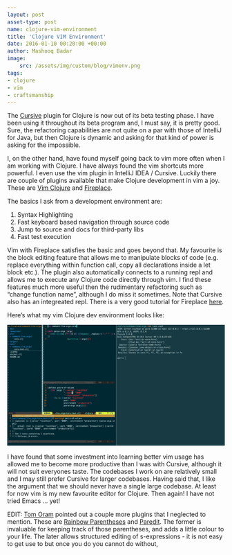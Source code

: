```yaml
---
layout: post
asset-type: post
name: clojure-vim-environment
title: 'Clojure VIM Environment'
date: 2016-01-10 00:20:00 +00:00
author: Mashooq Badar
image:
    src: /assets/img/custom/blog/vimenv.png
tags:
- clojure 
- vim
- craftsmanship
---
```


The [Cursive](https://cursive-ide.com/) plugin for Clojure is now out of its beta testing phase. I have been using it throughout its beta program and, I must say, it is pretty good. Sure, the refactoring capabilities are not quite on a par with those of IntelliJ for Java, but then Clojure is dynamic and asking for that kind of power is asking for the impossible.

I, on the other hand, have found myself going back to vim more often when I am working with Clojure. I have always found the vim shortcuts more powerful. I even use the vim plugin in IntelliJ IDEA / Cursive. Luckily there are couple of plugins available that make Clojure development in vim a joy. These are [Vim Clojure](https://github.com/vim-scripts/VimClojure) and [Fireplace](https://github.com/tpope/vim-fireplace). 

The basics I ask from a development environment are:

1. Syntax Highlighting
2. Fast keyboard based navigation through source code
3. Jump to source and docs for third-party libs
4. Fast test execution

Vim with Fireplace satisfies the basic and goes beyond that. My favourite is the block editing feature that allows me to manipulate blocks of code (e.g. replace everything within function call, copy all declarations inside a let block etc.). The plugin also automatically connects to a running repl and allows me to execute any Clojure code directly through vim. I find these features much more useful then the rudimentary refactoring such as “change function name”, although I do miss it sometimes. Note that Cursive also has an integreated repl. There is a very good tutorial for Fireplace [here](http://clojure-doc.org/articles/tutorials/vim_fireplace.html).

Here’s what my vim Clojure dev environment looks like:

<img class="img-responsive" src="/assets/img/custom/blog/vimenv.png"></img>

I have found that some investment into learning better vim usage has allowed me to become more productive than I was with Cursive, although it will not suit everyones taste. The codebases I work on are relatively small and I may still prefer Cursive for larger codebases. Having said that, I like the argument that we should never have a single large codebase. At least for now vim is my new favourite editor for Clojure. Then again! I have not tried Emacs … yet!

EDIT: [Tom Oram](https://twitter.com/tomphp) pointed out a couple more plugins that I neglected to mention. These are [Rainbow Parentheses](https://github.com/kien/rainbow_parentheses.vim) and [Paredit](https://github.com/vim-scripts/paredit.vim). The former is invaluable for keeping track of those parentheses, and adds a little colour to your life. The later allows structured editing of s-expressions -  it is not easy to get use to but once you do you cannot do without, 
